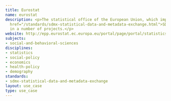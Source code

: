 ```yaml
---
title: Eurostat
name: eurostat
description: <p>The statistical office of the European Union, which implementats <a
  href="/standards/sdmx-statistical-data-and-metadata-exchange.html">SDMX</a>
  in a number of projects.</p>
website: http://epp.eurostat.ec.europa.eu/portal/page/portal/statistics/metadata/metadata_structure
subjects:
- social-and-behavioral-sciences
disciplines:
- statistics
- social-policy
- economics
- health-policy
- demography
standards:
- sdmx-statistical-data-and-metadata-exchange
layout: use_case
type: use_case
---
```


